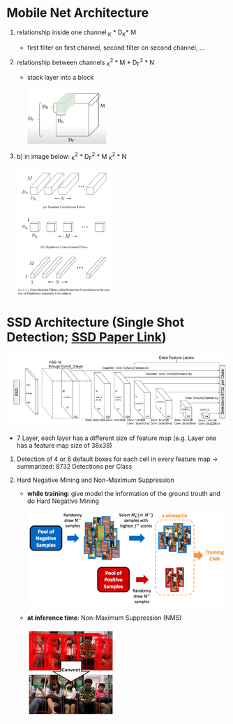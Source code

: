 # Mobile Net Architecture

1) relationship inside one channel <math> D<sub>K</sub> * D<sub>K</sub>* M <math>
    - first filter on first channel, second filter on second channel, ...
  
2) relationship between channels <math> D<sub>K</sub><sup>2</sup> * M * D<sub>F</sub><sup>2</sup> * N <math> -> with N filters
    - stack layer into a block
    
        <img src="https://github.com/gitkatrin/gesture_project/blob/master/images/regular_conv.png" width="180">
  
3) b) in image below: <math> D<sub>K</sub><sup>2</sup> * D<sub>F</sub><sup>2</sup> * M <math>     c) in image below: <math> M * D<sub>K</sub><sup>2</sup> * N<math>

      <img src="https://github.com/gitkatrin/gesture_project/blob/master/images/mobile_net.png" width="220">

# SSD Architecture (Single Shot Detection; [SSD Paper Link](https://arxiv.org/pdf/1512.02325.pdf "SSD Paper"))

   <img src="https://github.com/gitkatrin/gesture_project/blob/master/images/SSD_Model.jpeg" width="800">
   
- 7 Layer, each layer has a different size of feature map (e.g. Layer one has a feature map size of 38x38)

1) Detection of 4 or 6 default boxes for each cell in every feature map -> summarized: 8732 Detections per Class

2) Hard Negative Mining and Non-Maximum Suppression
    - **while training**: give model the information of the ground trouth and do Hard Negative Mining

        <img src="https://github.com/gitkatrin/gesture_project/blob/master/images/Hard%20Negative%20Mining.png" width="500">

    - **at inference time**: Non-Maximum Suppression (NMS)

        <img src="https://github.com/gitkatrin/gesture_project/blob/master/images/Non-Maximum%20Suppression%20.jpeg" width="200">
